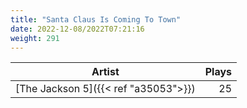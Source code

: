 ```yaml
---
title: "Santa Claus Is Coming To Town"
date: 2022-12-08/2022T07:21:16
weight: 291
---
```




 Artist | Plays 
----- | -----:
[The Jackson 5]({{< ref "a35053">}}) | 25
